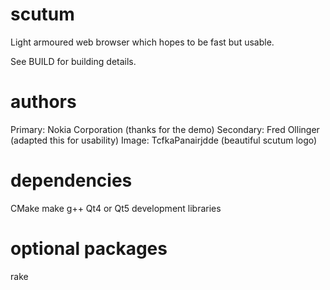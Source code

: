 scutum
======

Light armoured web browser which hopes to be fast but usable.

See BUILD for building details.

authors
======
Primary: Nokia Corporation (thanks for the demo)
Secondary: Fred Ollinger (adapted this for usability)
Image: TcfkaPanairjdde (beautiful scutum logo)

dependencies
============
CMake
make
g++
Qt4 or Qt5 development libraries

optional packages
================
rake
